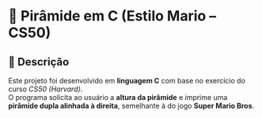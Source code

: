 # 🧱 Pirâmide em C (Estilo Mario – CS50)

## 📖 Descrição

Este projeto foi desenvolvido em **linguagem C** com base no exercício do curso *CS50 (Harvard)*.  
O programa solicita ao usuário a **altura da pirâmide** e imprime uma **pirâmide dupla alinhada à direita**, semelhante à do jogo **Super Mario Bros**.


